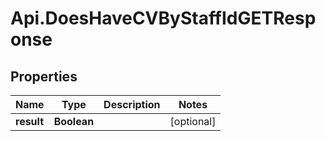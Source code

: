 # Api.DoesHaveCVByStaffIdGETResponse

## Properties
Name | Type | Description | Notes
------------ | ------------- | ------------- | -------------
**result** | **Boolean** |  | [optional] 


